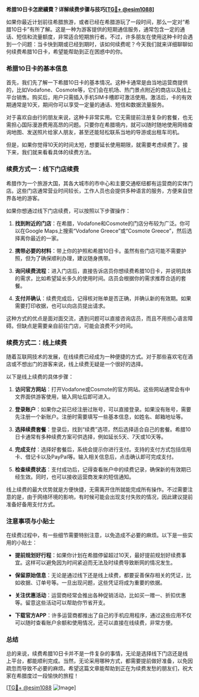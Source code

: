 **希腊10日卡怎麽續費？详解续费步骤与技巧[[TG💪+ @esim1088](https://t.me/s/esim1088)]**

如果你最近计划前往希腊旅游，或者已经在希腊游玩了一段时间，那么一定对“希腊10日卡”有所了解。这是一种为游客提供的短期通信服务，通常包含一定的通话、短信和流量额度，非常适合短期旅行者。不过，许多朋友在使用这种卡时会遇到一个问题：当卡快到期或已经到期时，该如何续费呢？今天我们就来详细聊聊如何续费希腊10日卡，希望能帮助到正在困惑中的你。

### 希腊10日卡的基本信息

首先，我们先了解一下希腊10日卡的基本情况。这种卡通常是由当地运营商提供的，比如Vodafone、Cosmote等，它们会在机场、热门景点附近的商店以及线上平台销售。购买后，用户只需插入手机SIM卡槽即可激活使用。激活后，卡的有效期通常是10天，期间你可以享受一定量的通话、短信和数据流量服务。

对于喜欢自由行的朋友来说，这种卡非常实用。它无需提前注册复杂的套餐，也无需担心国际漫游费用高昂的问题。只要你在希腊境内，就可以随时随地使用网络查询地图、发送照片给家人朋友，甚至还能轻松联系当地的导游或出租车司机。

但是，如果你觉得10天的时间太短，想要延长使用期限，就需要考虑续费了。接下来，我们就来看看具体的续费方法。

### 续费方式一：线下门店续费

希腊作为一个旅游大国，其各大城市的市中心和主要交通枢纽都有运营商的实体门店。这些门店通常营业时间较长，工作人员也会提供多种语言的服务，方便来自世界各地的游客。

如果你想通过线下门店续费，可以按照以下步骤操作：

1. **找到附近的门店**：在希腊，Vodafone和Cosmote的门店分布较为广泛。你可以在Google Maps上搜索“Vodafone Greece”或“Cosmote Greece”，然后选择离你最近的一家。
   
2. **携带必要的材料**：带上你的护照和希腊10日卡。虽然有些门店可能不需要护照，但为了确保顺利办理，建议随身携带。

3. **询问续费流程**：进入门店后，直接告诉店员你想续费希腊10日卡，并说明具体的需求，比如希望延长多久的使用时间。店员会根据你的需求推荐合适的套餐。

4. **支付并确认**：续费完成后，记得核对账单是否正确，并确认新的有效期。如果需要打印收据，也可以向店员提出请求。

这种方式的优点是面对面交流，遇到问题可以直接咨询店员，而且不用担心语言障碍。但缺点是需要亲自前往门店，可能会浪费不少时间。

### 续费方式二：线上续费

随着互联网技术的发展，在线续费已经成为一种便捷的方式。对于那些喜欢宅在酒店或不想出门的游客来说，线上续费无疑是一个很好的选择。

以下是线上续费的具体步骤：

1. **访问官方网站**：打开Vodafone或Cosmote的官方网站。这些网站通常会有中文界面供游客使用，输入网址后即可进入。

2. **登录账户**：如果你之前已经注册过账号，可以直接登录。如果没有账号，需要先注册一个新账户。注册时需要填写一些基本信息，如姓名、邮箱地址等。

3. **选择续费套餐**：登录后，找到“续费”选项，然后选择适合自己的套餐。希腊10日卡通常有多种续费方案可供选择，例如延长5天、7天或10天等。

4. **完成支付**：选择好套餐后，系统会提示你进行支付。支持的支付方式包括信用卡、借记卡以及PayPal等。输入相关信息后，点击确认即可完成支付。

5. **检查续费状态**：支付成功后，记得查看账户中的续费记录，确保新的有效期已经生效。同时，也可以接收运营商发来的短信通知。

线上续费的最大优势就是方便快捷，无需离开住所就能完成所有操作。不过需要注意的是，由于网络环境的影响，有时候可能会出现支付失败的情况，因此建议提前准备好备用支付方式。

### 注意事项与小贴士

在续费过程中，有一些细节需要特别注意，以免造成不必要的麻烦。以下是一些实用的小贴士：

- **提前规划好行程**：如果你计划在希腊停留超过10天，最好提前规划好续费事宜。这样可以避免因为时间紧迫而无法及时续费导致断网的情况发生。

- **保留原始信息**：无论是通过线下还是线上续费，都要妥善保存相关的凭证，比如收据、订单号等。一旦出现问题，这些凭证将成为重要的依据。

- **关注优惠活动**：运营商经常会推出各种促销活动，比如买一赠一、折扣优惠等。留意这些活动可以帮助你节省开支。

- **下载官方APP**：许多运营商都推出了自己的手机应用程序，通过这些应用不仅可以随时查看账户余额和使用情况，还可以直接在线续费，非常方便。

### 总结

总的来说，续费希腊10日卡并不是一件复杂的事情，无论是选择线下门店还是线上平台，都能顺利完成。当然，无论采用哪种方式，都需要提前做好准备，以免因疏忽而导致不必要的麻烦。希望这篇文章能帮助到正在为续费发愁的朋友们，祝大家在希腊度过一段愉快的旅程！

[[TG💪+ @esim1088](https://t.me/s/esim1088) ![Image](https://i.postimg.cc/4NQfJmqS/Snipaste-2025-05-13-00-14-12.png)]